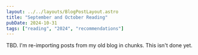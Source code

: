 ```yaml
---
layout: ../../layouts/BlogPostLayout.astro
title: "September and October Reading"
pubDate: 2024-10-31
tags: ["reading", "2024", "recommendations"]
---
```


TBD. I'm re-importing posts from my old blog in chunks. This isn't done yet.
